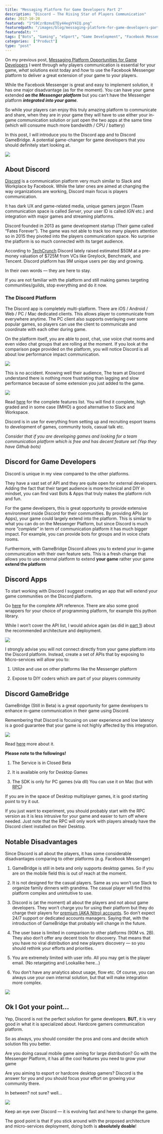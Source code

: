 ```yaml
---
title: "Messaging Platform for Game Developers Part 2"
description: "Discord — The Rising Star of Players Communication"
date: 2017-10-20
featured: "1*S9CzrBzmvETEy44egVY4IQ.png"
featuredpath: "/images/blog/messaging-platform-for-game-developers-part-2/"
featuredalt: ""
tags: ["Bots", "Gaming", "eSport", "Game Development", "Facebook Messenger"]
categories:  ["Product"]
type: "post"
---
```


On my previous post, [Messaging Platform Opportunities for Game Developers](/blog/messaging-platform-opportunities-for-game-developers/) I went through *why* players communication is essential for your game, *what* solutions exist today and *how* to use the Facebook Messenger platform to deliver a great extension of your game to your players.

While the Facebook Messenger is great and easy to implement solution, it has one major disadvantage (as for the moment). You can have your game extended ***on the Messenger platform*** but you can’t have the Messenger platform ***integrated into your game***.

So while your players can enjoy this truly amazing platform to communicate and share, when they are in your game they will have to use either your in-game communication solution or just open the two apps at the same time (which will consume much more bandwidth / CPU / battery)

In this post, I will introduce you to the Discord app and to Discord GameBridge. A potential game-changer for game developers that you should definitely start looking at.

![](/images/blog/messaging-platform-for-game-developers-part-2/1*K6LxEi2m-_nyVGFUlK-4tA.png)

## About Discord

[Discord](https://discordapp.com) is a communication platform very much similar to Slack and Workplace by Facebook. While the later ones are aimed at changing the way organizations are working, Discord main focus is players communication.

It has dark UX and game-related media, unique gamers jargon (Team communication space is called *Server*, your user ID is called *IGN* etc.) and integration with major games and streaming platforms.

Discord founded in 2013 as game development startup (Their game called “Fates Forever”). The game was not able to track too many players attention so in 2015 they pivoted into the players communication space. No surprise the platform is so much connected with its target audience.

According to [TechCrunch](https://techcrunch.com/2017/06/07/discord/) Discord lately raised estimated $50M at a pre-money valuation of $725M from VCs like Greylock, Benchmark, and Tencent. Discord platform has 9M unique users per day and growing.

In their own words — they are here to stay.

If you are not familiar with the platform and still making games targeting communities/guilds, stop everything and do it now.

### The Discord Platform

The Discord app is completely multi-platform. There are iOS / Android / Web / PC / Mac dedicated clients. This allows player to communicate from everywhere anytime. The PC client also supports overlaying over some popular games, so players can use the client to communicate and coordinate with each other during game.

On the platform itself, you are able to post, chat, use voice chat rooms and even video chat groups that are rolling at the moment. If you look at the comparison page provided on the platform, you will notice Discord is all about low performance impact communication.

![](/images/blog/messaging-platform-for-game-developers-part-2/1*K2szRuMmXZrBEbNubWyVfw.png)

This is no accident. Knowing well their audience, The team at Discord understand there is nothing more frustrating than lagging and slow performance because of some extension you just added to the game.

![](/images/blog/messaging-platform-for-game-developers-part-2/1*bvyclvD4FW5IfvGnWq6phA.png)

Read [here](https://discordapp.com/features) for the complete features list. You will find it complete, high graded and in some case (IMHO) a good alternative to Slack and Workspace.

Discord is in use for everything from setting up and recruiting esport teams to development of games, community tools, casual talk etc.

*Consider that if you are developing games and looking for a team communication platform which is free and has decent feature set (Yep they have Github bots)*

## Discord for Game Developers

Discord is unique in my view compared to the other platforms.

They have a vast set of API and they are quite open for external developers. Adding the fact that their target audience is more technical and DIY in mindset, you can find vast Bots & Apps that truly makes the platform rich and fun.

For the game developers, this is great opportunity to provide extensive environment inside Discord for their communities. By providing APIs (or Apps), your game could largely extend into the platform. This is similar to what you can do on the Messenger Platform, but since Discord is much more *”complete”* in term of communication platform it has much bigger impact. For example, you can provide bots for groups and in voice chats rooms.

Furthermore, with GameBridge Discord allows you to extend your in-game communication with their own feature sets. This is a fresh change that allows you to use external platform to extend **your game** rather your game **extend the platform**

## Discord Apps

To start working with Discord I suggest creating an app that will extend your game communities on the Discord platform.

Go [here](https://discordapp.com/developers/docs/reference) for the complete API reference. There are also some good wrappers for your choice of programming platform, for example this python library.

While I won’t cover the API list, I would advice again (as did in [part 1](/blog/messaging-platform-opportunities-for-game-developers/)) about the recommended architecture and deployment.

![](/images/blog/messaging-platform-for-game-developers-part-2/1*oLH4fXIP3lLLK30hipAAsg.png)

I strongly advise you will not connect directly from your game platform into the Discord platform. Instead, create a set of APIs that by exposing to Micro-services will allow you to:

1. Utilize and use on other platforms like the Messenger platform

1. Expose to DIY coders which are part of your players community

## Discord GameBridge

GameBridge (Still in Beta) is a great opportunity for game developers to enhance in-game communication in their game using Discord.

Remembering that Discord is focusing on user experience and low latency is a good guarantee that your game is not highly affected by this integration.

![](/images/blog/messaging-platform-for-game-developers-part-2/1*irvm2qlX7tQ-8nFNzqgGIw.png)

Read [here](https://discordapp.com/gamebridge) more about it.

**Please note to the followings!**

1. The Service is in Closed Beta

1. It is available only for Desktop Games

1. The SDK is only for PC games (via dll)
You can use it on Mac (but with [RPC](https://discordapp.com/developers/docs/topics/rpc))

If you are in the space of Desktop multiplayer games, it is good starting point to try it out.

If you just want to experiment, you should probably start with the RPC version as it is less intrusive for your game and easier to turn off where needed. Just note that the RPC will only work with players already have the Discord client installed on their Desktop.

## Notable Disadvantages

Since Discord is all about the players, it has some considerable disadvantages comparing to other platforms (e.g. Facebook Messenger)

1. GameBridge is still in beta and only supports desktop games. So if you are on the mobile field this is out of reach at the moment.

1. It is not designed for the casual players. Same as you won’t use Slack to organize family dinners with grandma. The casual player will find this platform complex and unintuitive to use.

1. Discord is (at the moment) all about the players and not about game developers. They won’t charge you for using their platform but they do charge their players for [premium (AKA Nitro) accounts](https://discordapp.com/nitro). So don’t expect 24/7 support or dedicated accounts managers. Saying that, with the introduction of GameBridge that probably will change in the future.

1. The user base is limited in comparison to other platforms (90M vs. 2B). They also don’t offer any decent tools for discovery. That means that you have no viral distribution and new players discovery — so you should rethink your efforts and priorities.

1. You are extremely limited with user info. All you may get is the player email. (No retargeting and Lookalike here…)

1. You don’t have any analytics about usage, flow etc. Of course, you can always use your own internal solution, but that will make integration more complex.

![](/images/blog/messaging-platform-for-game-developers-part-2/1*N9ic-IeGu2YXpXSGqix36A.png)

## Ok I Got your point…

Yep, Discord is not the perfect solution for game developers. **BUT**, it is very good in what it is specialized about. Hardcore gamers communication platform.

So as always, you should consider the pros and cons and decide which solution fits you better.

Are you doing casual mobile game aiming for large distribution? Go with the Messenger Platform, it has all the cool features you need to grow your game

Are you aiming to esport or hardcore desktop gamers? Discord is the answer for you and you should focus your effort on growing your community there.

In between? not sure? well…

![](/images/blog/messaging-platform-for-game-developers-part-2/1*2swN-wPdQQPKZEhI2NohkA.png)

Keep an eye over Discord — it is evolving fast and here to change the game.

The good point is that if you stick around with the proposed architecture and micro-services deployment, doing both is **absolutely doable**!
